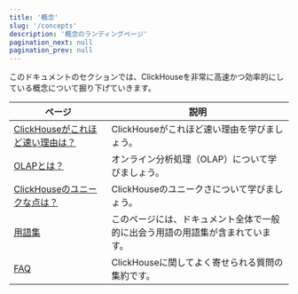 ```yaml
---
title: '概念'
slug: '/concepts'
description: '概念のランディングページ'
pagination_next: null
pagination_prev: null
---
```




このドキュメントのセクションでは、ClickHouseを非常に高速かつ効率的にしている概念について掘り下げていきます。

| ページ                                                              | 説明                                                                                        |
|-------------------------------------------------------------------|---------------------------------------------------------------------------------------------|
| [ClickHouseがこれほど速い理由は？](./why-clickhouse-is-so-fast.md)     | ClickHouseがこれほど速い理由を学びましょう。                                                 |
| [OLAPとは？](./olap.md)                                            | オンライン分析処理（OLAP）について学びましょう。                                             |
| [ClickHouseのユニークな点は？](../about-us/distinctive-features.md)  | ClickHouseのユニークさについて学びましょう。                                                |
| [用語集](./glossary.md)                                           | このページには、ドキュメント全体で一般的に出会う用語の用語集が含まれています。                 |
| [FAQ](../faq/index.md)                                            | ClickHouseに関してよく寄せられる質問の集約です。                                            |
